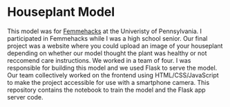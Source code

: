 # Houseplant Model

This model was for [Femmehacks](https://www.femmehacks.io/) at the Univeristy of Pennsylvania. I participated in Femmehacks while I was a high school senior. Our final project was a website where you could upload an image of your houseplant depending on whether our model thought the plant was healthy or not reccomend care instructions. We worked in a team of four. I was responsible for building this model and we used Flask to serve the model. Our team collectively worked on the frontend using HTML/CSS/JavaScript to make the project accessible for use with a smartphone camera. This repository contains the notebook to train the model and the Flask app server code.   
